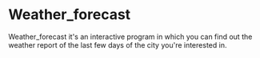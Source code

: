 # Weather_forecast

Weather_forecast it's an interactive program in which you can find out the weather report of the last few days of the city you're interested in. 

